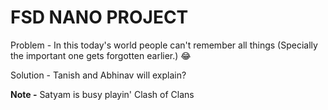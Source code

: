 # FSD NANO PROJECT

Problem - In this today's world people can't remember all things (Specially the important one gets forgotten earlier.) 😂

Solution - Tanish and Abhinav will explain?

**Note -** Satyam is busy playin' Clash of Clans
